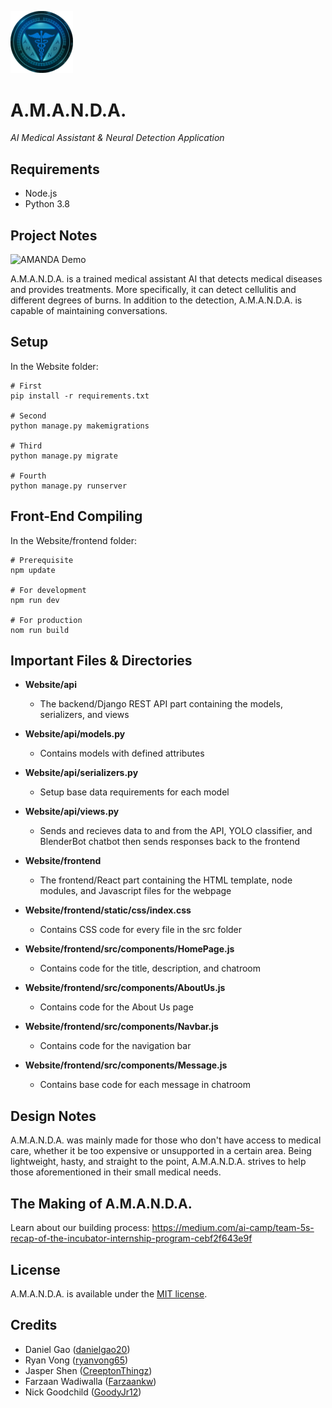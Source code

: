 <a href="#"><img src="./Website/frontend/static/images/AMANDA_Logo.png" alt="AMANDA logo" width="100" /></a>

# A.M.A.N.D.A.
*AI Medical Assistant & Neural Detection Application*

## Requirements
- Node.js
- Python 3.8

## Project Notes

<img src="https://github.com/danielgao20/AMANDA/blob/main/Website/frontend/static/images/amanda.png" alt="AMANDA Demo" width="700">
     
A.M.A.N.D.A. is a trained medical assistant AI that detects medical diseases and provides treatments. More specifically, it can detect cellulitis and different degrees of burns. In addition to the detection, A.M.A.N.D.A. is capable of maintaining conversations.

## Setup
In the Website folder:
```
# First
pip install -r requirements.txt

# Second
python manage.py makemigrations

# Third
python manage.py migrate

# Fourth
python manage.py runserver
```

## Front-End Compiling
In the Website/frontend folder:
```
# Prerequisite
npm update

# For development
npm run dev

# For production
nom run build
```

## Important Files & Directories
- **Website/api**
  - The backend/Django REST API part containing the models, serializers, and views 

- **Website/api/models.py**
  - Contains models with defined attributes

- **Website/api/serializers.py**
  - Setup base data requirements for each model

- **Website/api/views.py**
  - Sends and recieves data to and from the API, YOLO classifier, and BlenderBot chatbot then sends responses back to the frontend

- **Website/frontend**
  - The frontend/React part containing the HTML template, node modules, and Javascript files for the webpage

- **Website/frontend/static/css/index.css**
  - Contains CSS code for every file in the src folder

- **Website/frontend/src/components/HomePage.js**
  - Contains code for the title, description, and chatroom 

- **Website/frontend/src/components/AboutUs.js**
  - Contains code for the About Us page

- **Website/frontend/src/components/Navbar.js**
  - Contains code for the navigation bar

- **Website/frontend/src/components/Message.js**
  - Contains base code for each message in chatroom

## Design Notes

A.M.A.N.D.A. was mainly made for those who don't have access to medical care, whether it be too expensive or unsupported in a certain area. Being lightweight, hasty, and straight to the point, A.M.A.N.D.A. strives to help those aforementioned in their small medical needs.

## The Making of A.M.A.N.D.A.
Learn about our building process:
https://medium.com/ai-camp/team-5s-recap-of-the-incubator-internship-program-cebf2f643e9f

## License
A.M.A.N.D.A. is available under the [MIT license](LICENSE).

## Credits
- Daniel Gao ([danielgao20](https://github.com/danielgao20))
- Ryan Vong ([ryanvong65](https://github.com/rvong65))
- Jasper Shen ([CreeptonThingz](https://github.com/CreeptonThingz))
- Farzaan Wadiwalla ([Farzaankw](https://github.com/Farzaankw))
- Nick Goodchild ([GoodyJr12](https://github.com/GoodyJr12))
